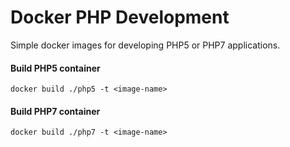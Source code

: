 # Docker PHP Development

Simple docker images for developing PHP5 or PHP7 applications.

#### Build PHP5 container

```
docker build ./php5 -t <image-name>
```

#### Build PHP7 container

```
docker build ./php7 -t <image-name>
```
